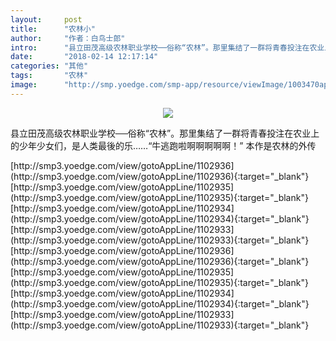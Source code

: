 ```yaml
---
layout:     post
title:      "农林小"
author:     "作者：白鸟士郎"
intro:      "县立田茂高级农林职业学校──俗称“农林”。那里集结了一群将青春投注在农业上的少年少女们，是人类最後的乐……“牛逃跑啦啊啊啊啊啊！” 本作是农林的外传"
date:       "2018-02-14 12:17:14"
categories: "其他"
tags:       "农林"
image:      "http://smp.yoedge.com/smp-app/resource/viewImage/1003470appline.png"
---
```

<div style="text-align: center">
<p><img src="http://smp.yoedge.com/smp-app/resource/viewImage/1003470appline.png"/></p>
</div>
<p class="post-meta">
<span>县立田茂高级农林职业学校──俗称“农林”。那里集结了一群将青春投注在农业上的少年少女们，是人类最後的乐……“牛逃跑啦啊啊啊啊啊！” 本作是农林的外传</span>
</p>
[http://smp3.yoedge.com/view/gotoAppLine/1102936](http://smp3.yoedge.com/view/gotoAppLine/1102936){:target="_blank"}
[http://smp3.yoedge.com/view/gotoAppLine/1102935](http://smp3.yoedge.com/view/gotoAppLine/1102935){:target="_blank"}
[http://smp3.yoedge.com/view/gotoAppLine/1102934](http://smp3.yoedge.com/view/gotoAppLine/1102934){:target="_blank"}
[http://smp3.yoedge.com/view/gotoAppLine/1102933](http://smp3.yoedge.com/view/gotoAppLine/1102933){:target="_blank"}
[http://smp3.yoedge.com/view/gotoAppLine/1102936](http://smp3.yoedge.com/view/gotoAppLine/1102936){:target="_blank"}
[http://smp3.yoedge.com/view/gotoAppLine/1102935](http://smp3.yoedge.com/view/gotoAppLine/1102935){:target="_blank"}
[http://smp3.yoedge.com/view/gotoAppLine/1102934](http://smp3.yoedge.com/view/gotoAppLine/1102934){:target="_blank"}
[http://smp3.yoedge.com/view/gotoAppLine/1102933](http://smp3.yoedge.com/view/gotoAppLine/1102933){:target="_blank"}


